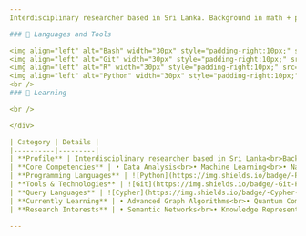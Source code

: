 ```yaml
---
Interdisciplinary researcher based in Sri Lanka. Background in math + philosophy. Focus on distributional semantics in the new age.

### 🧰 Languages and Tools

<img align="left" alt="Bash" width="30px" style="padding-right:10px;" src="https://cdn.jsdelivr.net/gh/devicons/devicon/icons/bash/bash-original.svg" />
<img align="left" alt="Git" width="30px" style="padding-right:10px;" src="https://cdn.jsdelivr.net/gh/devicons/devicon/icons/git/git-original.svg" />
<img align="left" alt="R" width="30px" style="padding-right:10px;" src="https://cdn.jsdelivr.net/gh/devicons/devicon/icons/r/r-original.svg" />
<img align="left" alt="Python" width="30px" style="padding-right:10px;" src="https://cdn.jsdelivr.net/gh/devicons/devicon/icons/python/python-plain.svg" />
<br />
### 🧰 Learning

<br />

</div>

| Category | Details |
|----------|---------|
| **Profile** | Interdisciplinary researcher based in Sri Lanka<br>Background in mathematics and philosophy<br>Focus on distributional semantics in the new age |
| **Core Competencies** | • Data Analysis<br>• Machine Learning<br>• Natural Language Processing<br>• Statistical Modeling<br>• Graph Theory |
| **Programming Languages** | ![Python](https://img.shields.io/badge/-Python-3776AB?style=flat-square&logo=python&logoColor=white)<br>![R](https://img.shields.io/badge/-R-276DC3?style=flat-square&logo=r&logoColor=white)<br>![Bash](https://img.shields.io/badge/-Bash-4EAA25?style=flat-square&logo=gnu-bash&logoColor=white)<br>![Common LISP](https://img.shields.io/badge/-Common%20LISP-3E6E93?style=flat-square) |
| **Tools & Technologies** | ![Git](https://img.shields.io/badge/-Git-F05032?style=flat-square&logo=git&logoColor=white)<br>![Neo4j](https://img.shields.io/badge/-Neo4j-008CC1?style=flat-square&logo=neo4j&logoColor=white)<br>![OWL](https://img.shields.io/badge/-OWL-5C4EE5?style=flat-square)<br>![RDF](https://img.shields.io/badge/-RDF-0C479C?style=flat-square) |
| **Query Languages** | ![Cypher](https://img.shields.io/badge/-Cypher-008CC1?style=flat-square&logo=neo4j&logoColor=white) |
| **Currently Learning** | • Advanced Graph Algorithms<br>• Quantum Computing <br>• Reinforcement Learning<br>• Common LISP<br>• OWL (Web Ontology Language)<br>• RDF (Resource Description Framework)<br>• Neo4j<br>• Cypher query language |
| **Research Interests** | • Semantic Networks<br>• Knowledge Representation<br>•|

---
```

